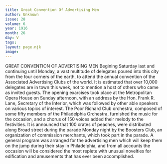 ```yaml
---
title: Great Convention Of Advertising Men
author: Unknown
issue: 28
volume: 6
year: 1916
month: 26
day: V
tags:
layout: page.njk
image:
---
```

GREAT CONVENTION OF ADVERTISING MEN       Begining Saturday last and continuing until Monday, a vast multitude of delegates poured into this city from the four corners of the earth, to attend the annual convention of the Associated Advertising Clubs of the world. It is estimated that over 10,000 delegates are in town this week, not to mention a host of others who came as invited guests.       The opening exarcises took place at the Metropolitan Opera House on Sunday afternoon, with an address by the Hon. Frank R. Lane, Secretary of the Interior, which was followed by other able speakers on various topics of interest.       The Poor Richard Club orchestra, composed of some fifty members of the Philadelphia Orchestra, furnished the music for the occasion, and a chorus of 150 voices added their melody to the festivities.       It is announced that 100 crates of peaches, were distributed along Broad street during the parade Monday night by the Boosters Club, an organization of commission merchants, which took part in the parade.       A general program was arranged for the advertising men which will keep them on the jump during their stay in Philadelphia, and from all accounts the occasion will be considered the most replete with unusual novelties for edification and amusements that has ever been accomplished.    




